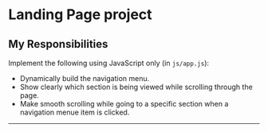 # **Landing Page project**



## **My Responsibilities**
Implement the following using JavaScript only (in `js/app.js`):
  -  Dynamically build the navigation menu.
  -  Show clearly which section is being viewed while scrolling through the page.
  -  Make smooth scrolling while going to a specific section when a navigation menue item is clicked.
---
